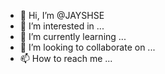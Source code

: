 - 👋 Hi, I’m @JAYSHSE
- 👀 I’m interested in ...
- 🌱 I’m currently learning ...
- 💞️ I’m looking to collaborate on ...
- 📫 How to reach me ...

<!---
JAYSHSE/JAYSHSE is a ✨ special ✨ repository because its `README.md` (this file) appears on your GitHub profile.
You can click the Preview link to take a look at your changes.
--->
